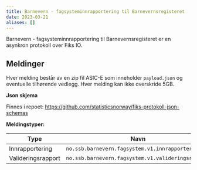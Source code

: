 ```yaml
---
title: Barnevern - fagsysteminnrapportering til Barnevernsregisteret
date: 2023-03-21
aliases: []
---
```


Barnevern - fagsysteminnrapportering til Barnevernsregisteret er en asynkron protokoll over Fiks IO.


## Meldinger

Hver melding består av en zip fil ASIC-E som inneholder `payload.json` og eventuelle tilhørende vedlegg.
Hver melding kan ikke overskride 5GB.

**Json skjema**

Finnes i repoet: https://github.com/statisticsnorway/fiks-protokoll-json-schemas

**Meldingstyper:**

| Type                     | Navn                                               |
|--------------------------|----------------------------------------------------|
| Innrapportering          | `no.ssb.barnevern.fagsystem.v1.innrapportering`    |
| Valideringsrapport       | `no.ssb.barnevern.fagsystem.v1.valideringsrapport` |

